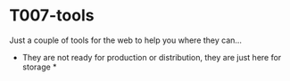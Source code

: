 # T007-tools
Just a couple of tools for the web to help you where they can...
* They are not ready for production or distribution, they are just here for storage *
